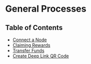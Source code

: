 # General Processes

## Table of Contents
- [Connect a Node](./connect_node/README.md)
- [Claiming Rewards](./claim_funds/README.md)
- [Transfer Funds](./transfer_funds/README.md)
- [Create Deep Link QR Code](./deep_link/README.md)